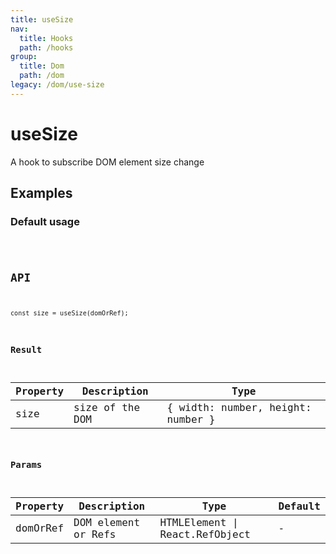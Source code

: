 ```yaml
---
title: useSize
nav:
  title: Hooks
  path: /hooks
group:
  title: Dom
  path: /dom
legacy: /dom/use-size
---
```


# useSize

A hook to subscribe DOM element size change

## Examples

### Default usage

<code src="./demo/demo1.tsx" />


## API

```
const size = useSize(domOrRef);
```

### Result

| Property | Description                                         | Type                 |
|----------|------------------------------------------|------------|
| size  | size of the DOM                             | { width: number, height: number }    |

### Params

| Property | Description                                                        | Type                   | Default |
|---------|----------------------------------------------|------------------------|--------|
| domOrRef | DOM element or Refs  | HTMLElement \| React.RefObject | -      |
